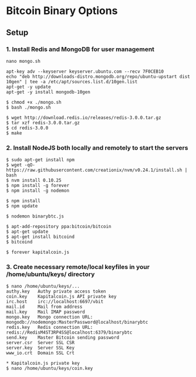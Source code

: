 # Bitcoin Binary Options

## Setup

### 1. Install Redis and MongoDB for user management
```
nano mongo.sh

apt-key adv --keyserver keyserver.ubuntu.com --recv 7F0CEB10
echo "deb http://downloads-distro.mongodb.org/repo/ubuntu-upstart dist 10gen" | tee -a /etc/apt/sources.list.d/10gen.list
apt-get -y update
apt-get -y install mongodb-10gen

$ chmod +x ./mongo.sh
$ bash ./mongo.sh

$ wget http://download.redis.io/releases/redis-3.0.0.tar.gz
$ tar xzf redis-3.0.0.tar.gz
$ cd redis-3.0.0
$ make
```
### 2. Install NodeJS both locally and remotely to start the servers
```
$ sudo apt-get install npm
$ wget -qO- https://raw.githubusercontent.com/creationix/nvm/v0.24.1/install.sh | bash
$ nvm install 0.10.25
$ npm install -g forever
$ npm install -g nodemon

$ npm install
$ npm update
     
$ nodemon binarybtc.js

$ apt-add-repository ppa:bitcoin/bitcoin
$ apt-get update
$ apt-get install bitcoind
$ bitcoind
    
$ forever kapitalcoin.js
```    
### 3. Create necessary remote/local keyfiles in your /home/ubuntu/keys/ directory 
```
$ nano /home/ubuntu/keys/...
authy.key	Authy private access token
coin.key	Kapitalcoin.js API private key
irc.host	irc://localhost:6697/vbit
mail.id		Mail from address
mail.key	Mail IMAP password
mongo.key	Mongo connection URL: mongodb://nodemongo:MasterPassword@localhost/binarybtc
redis.key	Redis connection URL: redis://RedisM4ST3RP4SS@localhost:6379/binarybtc
send.key	Master Bitcoin sending password
server.csr	Server SSL CSR
server.key	Server SSL Key
www_io.crt	Domain SSL Crt

* Kapitalcoin.js private key
$ nano /home/ubuntu/keys/coin.key
```
